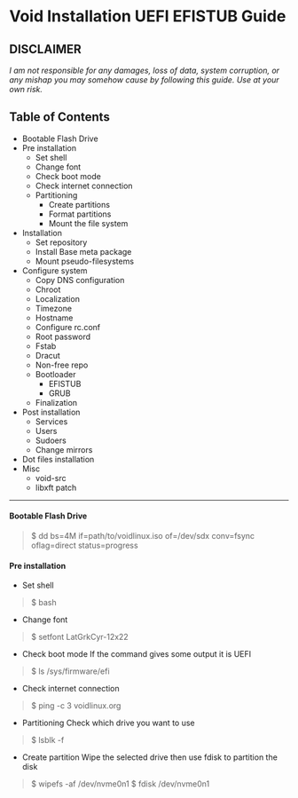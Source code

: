 # Void Installation UEFI EFISTUB Guide
**DISCLAIMER**
---
_I am not responsible for any damages, loss of data, system corruption, or any mishap you may somehow cause by following this guide._
_Use at your own risk._

## Table of Contents
- Bootable Flash Drive
- Pre installation
  - Set shell
  - Change font
  - Check boot mode
  - Check internet connection
  - Partitioning
    - Create partitions
    - Format partitions
    - Mount the file system
- Installation
  - Set repository
  - Install Base meta package
  - Mount pseudo-filesystems
- Configure system
  - Copy DNS configuration
  - Chroot
  - Localization
  - Timezone
  - Hostname
  - Configure rc.conf
  - Root password
  - Fstab
  - Dracut
  - Non-free repo
  - Bootloader
    - EFISTUB
    - GRUB
  - Finalization
- Post installation
  - Services
  - Users
  - Sudoers
  - Change mirrors
- Dot files installation
- Misc
  - void-src
  - libxft patch

---

####  Bootable Flash Drive
> $ dd bs=4M if=path/to/voidlinux.iso of=/dev/sdx conv=fsync oflag=direct status=progress
#### Pre installation
- Set shell
> $ bash
- Change font
> $ setfont LatGrkCyr-12x22
- Check boot mode
If the command gives some output it is UEFI
> $ ls /sys/firmware/efi
- Check internet connection
> $ ping -c 3 voidlinux.org
- Partitioning
Check which drive you want to use
> $ lsblk -f
- Create partition
Wipe the selected drive then use fdisk to partition the disk
> $ wipefs -af /dev/nvme0n1
> $ fdisk /dev/nvme0n1
